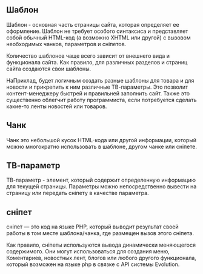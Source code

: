 ## Шаблон ##
Шаблон - основная часть страницы сайта, которая определяет ее оформление. Шаблон не требует особого синтаксиса и представляет собой обычный HTML-код (а возможно XHTML или другой) с вызовом необходимых чанков, параметров и сніпетов.

Количество шаблонов чаще всего зависит от внешнего вида и функционала сайта. Как правило, для различных разделов и страниц сайта создаются свои шаблоны.

НаПриклад, будет логичным создать разные шаблоны для товара и для новости и прикрепить к ним различные ТВ-параметры. Это позволит контент-менеджеру быстрей и правильней заполнить сайт. Также это существенно облегчит работу программиста, если потребуется сделать какие-то ленты новостей или товаров.


## Чанк ##
Чанк это небольшой кусок HTML-кода или другой информации, который можно многократно использовать в шаблоне, другом чанке или сніпете.


## ТВ-параметр ##

TВ-параметр - элемент, который содержит определенную информацию для текущей страницы. Параметры можно непосредственно вывести на страницу или передать сніпету в качестве параметра.

## сніпет ###
сніпет — это код на языке PHP, который выводит результат своей работы в том месте шаблона/чанка, где размещен вызов этого сніпета.

Как правило, сніпеты используются вывода динамически меняющегося содержимого.
Они могут использоваться для создания меню, Коментариев, новостных лент, блогов или любого другого функционала, который возможен на языке php в связке с API системы Evolution.